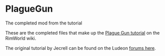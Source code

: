 # PlagueGun
The completed mod from the tutorial

These are the completed files that make up the [Plague Gun tutorial](https://rimworldwiki.com/wiki/Plague_Gun/Introduction) on the RimWorld wiki.

The original tutorial by Jecrell can be found on the Ludeon [forums here](https://ludeon.com/forums/index.php?topic=33219.0).
